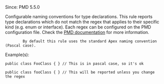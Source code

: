 Since: PMD 5.5.0

Configurable naming conventions for type declarations. This rule reports
            type declarations which do not match the regex that applies to their
            specific kind (e.g. enum or interface). Each regex can be configured on the PMD configuration file.
Check the [PMD documentation](https://pmd.github.io/pmd-6.28.0/pmd_rules_apex_codestyle.html#classnamingconventions) for more information.

            By default this rule uses the standard Apex naming convention (Pascal case).

Example(s):
```
public class FooClass { } // This is in pascal case, so it's ok

public class fooClass { } // This will be reported unless you change the regex
```
